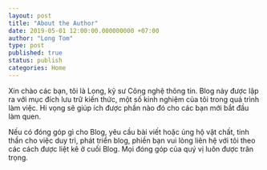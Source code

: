 ```yaml
---
layout: post
title: "About the Author"
date: 2019-05-01 12:00:00.000000000 +07:00
author: "Long Tom"
type: post
published: true
status: publish
categories: Home
---
```


Xin chào các bạn, tôi là Long, kỹ sư Công nghệ thông tin.
Blog này được lập ra với mục đích lưu trữ kiến thức, một số kinh nghiệm của tôi trong quá trình làm việc. Hi vọng sẽ giúp ích được phần nào đó cho các bạn mới bắt đầu làm quen.

Nếu có đóng góp gì cho Blog, yêu cầu bài viết hoặc ủng hộ vật chất, tinh thần cho việc duy trì, phát triển blog, phiền bạn vui lòng liên hệ với tôi theo các cách được liệt kê ở cuối Blog. Mọi đóng góp của quý vị luôn được trân trọng.
